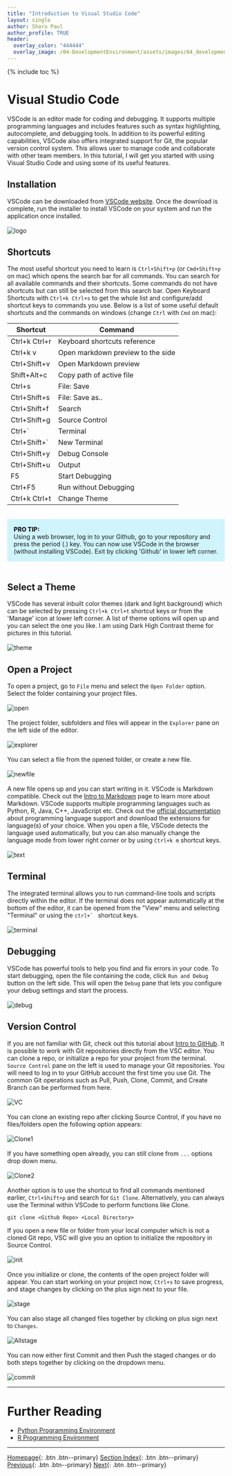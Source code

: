 ```yaml
---
title: "Introduction to Visual Studio Code"
layout: single
author: Sharu Paul
author_profile: TRUE
header:
  overlay_color: "444444"
  overlay_image: /04-DevelopmentEnvironment/assets/images/04_development_envir_banner.png
---
```


{% include toc %}

# Visual Studio Code
VSCode is an editor made for coding and debugging. It supports multiple programming languages and includes features such as syntax highlighting, autocomplete, and debugging tools. In addition to its powerful editing capabilities, VSCode also offers integrated support for Git, the popular version control system. This allows user to manage code and collaborate with other team members. In this tutorial, I will get you started with using Visual Studio Code and using some of its useful features. <br>

## Installation
VSCode can be downloaded from <a href="https://code.visualstudio.com/download" target="_blank">VSCode website</a>. Once the download is complete, run the installer to install VSCode on your system and run the application once installed. <br>
<br>
![logo](assets/images/VSC_logo.png)


## Shortcuts
The most useful shortcut you need to learn is `Ctrl+Shift+p` (or `Cmd+Shift+p` on mac) which opens the search bar for all commands. You can search for all available commands and their shortcuts. Some commands do not have shortcuts but can still be selected from this search bar. Open Keyboard Shortcuts with `Ctrl+k Ctrl+s` to get the whole list and configure/add shortcut keys to commands you use. Below is a list of some useful default shortcuts and the commands on windows (change `Ctrl` with `Cmd` on mac):
<br>
<table>
<thead><tr><th>Shortcut</th><th>Command</th></tr></thead><tbody>
 <tr><td><blockcode>Ctrl+k Ctrl+r</blockcode></td><td>Keyboard shortcuts reference</td></tr> 
 <tr><td><blockcode>Ctrl+k v</blockcode></td><td>Open markdown preview to the side</td></tr>
  <tr><td><blockcode>Ctrl+Shift+v</blockcode></td><td>Open Markdown preview</td></tr>
 <tr><td><blockcode>Shift+Alt+c </blockcode></td><td>Copy path of active file</td></tr>
 <tr><td><blockcode>Ctrl+s</blockcode></td><td>File: Save</td></tr>
 <tr><td><blockcode>Ctrl+Shift+s</blockcode></td><td>File: Save as..</td></tr>
  <tr><td><blockcode>Ctrl+Shift+f</blockcode></td><td>Search</td></tr>
 <tr><td><blockcode>Ctrl+Shift+g</blockcode></td><td>Source Control</td></tr>
  <tr><td><blockcode>Ctrl+`</blockcode></td><td>Terminal</td></tr>  <tr><td><blockcode>Ctrl+Shift+`</blockcode></td><td>New Terminal</td></tr>
 <tr><td><blockcode>Ctrl+Shift+y</blockcode></td><td>Debug Console</td></tr>
  <tr><td><blockcode>Ctrl+Shift+u</blockcode></td><td>Output</td></tr>
  <tr><td><blockcode>F5</blockcode></td><td>Start Debugging</td></tr>
  <tr><td><blockcode>Ctrl+F5</blockcode></td><td>Run without Debugging</td></tr>  
  <tr><td><blockcode>Ctrl+k Ctrl+t</blockcode></td><td>Change Theme</td></tr>
</tbody></table>
<br>

<div style="background: #cff4fc; padding: 15px;">
<span style="font-weight:800;">PRO TIP:</span>
<br><span>
Using a web browser, log in to your Github, go to your repository and press the period (.) key. You can now use VSCode in the browser (without installing VSCode).
Exit by clicking 'Github' in lower left corner.
</span>
</div><br>

## Select a Theme
VSCode has several inbuilt color themes (dark and light background) which can be selected by pressing `Ctrl+k Ctrl+t` shortcut keys or from the 'Manage' icon at lower left corner. A list of theme options will open up and you can select the one you like. I am using Dark High Contrast theme for pictures in this tutorial. <br>
<br>
![theme](assets/images/VSC_theme.png) 
<br>

## Open a Project
To open a project, go to `File` menu and select the `Open Folder` option. Select the folder containing your project files. <br>
<br>
![open](assets/images/VSC_open.png) <br>
<br>
The project folder, subfolders and files will appear in the `Explorer` pane on the left side of the editor. <br>
<br>
![explorer](assets/images/VSC_explorer.png) <br>
<br>
You can select a file from the opened folder, or create a new file. <br>
<br>
![newfile](assets/images/VSC_newfile.png) <br>
<br>
A new file opens up and you can start writing in it. VSCode is Markdown compatible. Check out the <a href="https://datascience.101workbook.org/09-ProjectManagement/02-DOCUMENTATION/02-intro-to-markdown" target="_blank">Intro to Markdown</a> page to learn more about Markdown. VSCode supports multiple programming languages such as Python, R, Java, C++, JavaScript etc. Check out the <a href="https://code.visualstudio.com/docs/languages/overview" target="_blank">official documentation</a> about programming language support and download the extensions for language(s) of your choice. When you open a file, VSCode detects the language used automatically, but you can also manually change the language mode from lower right corner or by using `Ctrl+k m` shortcut keys. <br>
<br>
![text](assets/images/VSC_text.png)
<br>

## Terminal
The integrated terminal allows you to run command-line tools and scripts directly within the editor. If the terminal does not appear automatically at the bottom of the editor, it can be opened from the "View" menu and selecting "Terminal" or using the  ``ctrl+` `` shortcut keys. <br>
<br>
![terminal](assets/images/VSC_terminal.png)
<br>

## Debugging
VSCode has powerful tools to help you find and fix errors in your code. To start debugging, open the file containing the code, click `Run and Debug` button on the left side. This will open the `Debug` pane that lets you configure your debug settings and start the process. <br>
<br>
![debug](assets/images/VSC_debug.png)
<br>

## Version Control
If you are not familiar with Git, check out this tutorial about <a href="https://datascience.101workbook.org/09-ProjectManagement/01-SOURCE-CODE/02-intro-to-github" target="_blank">Intro to GitHub</a>. It is possible to work with Git repositories directly from the VSC editor. You can clone a repo, or initialize a repo for your project from the terminal. `Source Control` pane on the left is used to manage your Git repositories. You will need to log in to your GitHub account the first time you use Git. The common Git operations such as Pull, Push, Clone, Commit, and Create Branch can be performed from here. <br>
<br>
![VC](assets/images/VSC_sourcecontrol.png) <br>
<br>
You can clone an existing repo after clicking Source Control, if you have no files/folders open the following option appears: <br>
<br>
![Clone1](assets/images/VSC_clone1.png) <br>
<br>
If you have something open already, you can still clone from `...` options drop down menu. <br>
<br>
![Clone2](assets/images/VSC_clone2.png) <br>
<br>
Another option is to use the shortcut to find all commands mentioned earlier, `Ctrl+Shift+p` and search for `Git Clone`. Alternatively, you can always use the Terminal within VSCode to perform functions like Clone.

```
git clone <Github Repo> <Local Directory>
```

If you open a new file or folder from your local computer which is not a cloned Git repo, VSC will give you an option to initialize the repository in Source Control. <br>
<br>
![init](assets/images/VSC_initialize.png) <br>
<br>
Once you initialize or clone, the contents of the open project folder will appear. You can start working on your project now, `Ctrl+s` to save progress, and stage changes by clicking on the plus sign next to your file. <br>
<br>
![stage](assets/images/VSC_stage.png) <br>
<br>
You can also stage all changed files together by clicking on plus sign next to `Changes`. <br>
<br>
![Allstage](assets/images/VSC_Allchanges.png) <br>
<br>
You can now either first Commit and then Push the staged changes or do both steps together by clicking on the dropdown menu. <br>
<br>
![commit](assets/images/VSC_commit.png)
<br>

___
# Further Reading
* [Python Programming Environment](02-python-programming-environment)
* [R Programming Environment](03-r-programming-environment.md)

___

[Homepage](../index.md){: .btn  .btn--primary}
[Section Index](00-DevelopmentEnvironment-LandingPage){: .btn  .btn--primary}
[Previous](01-integrated-development-environment){: .btn  .btn--primary}
[Next](02-python-programming-environment){: .btn  .btn--primary}
